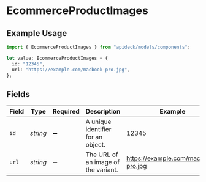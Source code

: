 # EcommerceProductImages

## Example Usage

```typescript
import { EcommerceProductImages } from "apideck/models/components";

let value: EcommerceProductImages = {
  id: "12345",
  url: "https://example.com/macbook-pro.jpg",
};
```

## Fields

| Field                               | Type                                | Required                            | Description                         | Example                             |
| ----------------------------------- | ----------------------------------- | ----------------------------------- | ----------------------------------- | ----------------------------------- |
| `id`                                | *string*                            | :heavy_minus_sign:                  | A unique identifier for an object.  | 12345                               |
| `url`                               | *string*                            | :heavy_minus_sign:                  | The URL of an image of the variant. | https://example.com/macbook-pro.jpg |